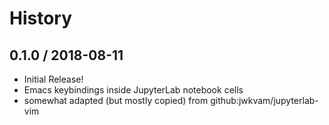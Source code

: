 # History


## 0.1.0 / 2018-08-11

  * Initial Release!
  * Emacs keybindings inside JupyterLab notebook cells
  * somewhat adapted (but mostly copied) from github:jwkvam/jupyterlab-vim
